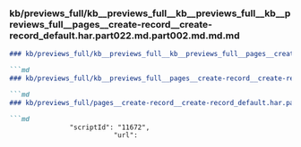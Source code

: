 ### kb/previews_full/kb__previews_full__kb__previews_full__kb__previews_full__pages__create-record__create-record_default.har.part022.md.part002.md.md.md

```md
### kb/previews_full/kb__previews_full__kb__previews_full__pages__create-record__create-record_default.har.part022.md.part002.md.md

```md
### kb/previews_full/kb__previews_full__pages__create-record__create-record_default.har.part022.md.part002.md

```md
### kb/previews_full/pages__create-record__create-record_default.har.part022.md (part 002)

```md
               "scriptId": "11672",
                          "url": 
```

```

```

```

```
